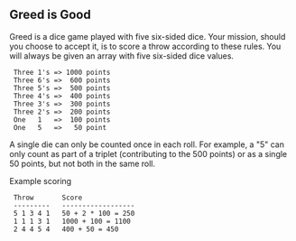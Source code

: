 ## Greed is Good

Greed is a dice game played with five six-sided dice. Your mission, should you choose to accept it, is to score a throw according to these rules. You will always be given an array with five six-sided dice values.
```
 Three 1's => 1000 points
 Three 6's =>  600 points
 Three 5's =>  500 points
 Three 4's =>  400 points
 Three 3's =>  300 points
 Three 2's =>  200 points
 One   1   =>  100 points
 One   5   =>   50 point
```
A single die can only be counted once in each roll. For example, a "5" can only count as part of a triplet (contributing to the 500 points) or as a single 50 points, but not both in the same roll.

Example scoring
```
 Throw       Score
 ---------   ------------------
 5 1 3 4 1   50 + 2 * 100 = 250
 1 1 1 3 1   1000 + 100 = 1100
 2 4 4 5 4   400 + 50 = 450
```